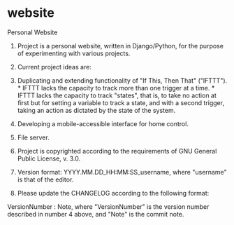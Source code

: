 # website
Personal Website

1. Project is a personal website, written in Django/Python, for the purpose of experimenting with various projects.

2. Current project ideas are:
  1. Duplicating and extending functionality of "If This, Then That" ("IFTTT").
    * IFTTT lacks the capacity to track more than one trigger at a time.
    * IFTTT lacks the capacity to track "states", that is, to take no action at first but for setting a variable to track a state, and with a second trigger, taking an action as dictated by the state of the system.
  2. Developing a mobile-accessible interface for home control.
  3. File server.

3. Project is copyrighted according to the requirements of GNU General Public License, v. 3.0.

4. Version format: YYYY.MM.DD_HH:MM:SS_username, where "username" is that of the editor.

5. Please update the CHANGELOG according to the following format:

VersionNumber : Note, where "VersionNumber" is the version number described in number 4 above, and "Note" is the commit note.